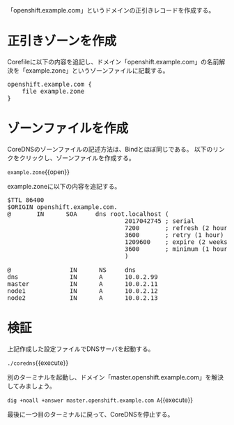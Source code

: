 「openshift.example.com」というドメインの正引きレコードを作成する。

# 正引きゾーンを作成
Corefileに以下の内容を追記し、ドメイン「openshift.example.com」の名前解決を「example.zone」というゾーンファイルに記載する。

<pre class="file" data-filename="Corefile" data-target="append">
openshift.example.com {
    file example.zone
}
</pre>

# ゾーンファイルを作成
CoreDNSのゾーンファイルの記述方法は、Bindとほぼ同じである。
以下のリンクをクリックし、ゾーンファイルを作成する。

`example.zone`{{open}}

example.zoneに以下の内容を追記する。

<pre class="file" data-filename="example.zone" data-target="replace">
$TTL 86400
$ORIGIN openshift.example.com.
@       IN      SOA     dns root.localhost (
                                2017042745 ; serial
                                7200       ; refresh (2 hours)
                                3600       ; retry (1 hour)
                                1209600    ; expire (2 weeks)
                                3600       ; minimum (1 hour)
                                )

@                IN      NS     dns
dns              IN      A      10.0.2.99
master           IN      A      10.0.2.11
node1            IN      A      10.0.2.12
node2            IN      A      10.0.2.13
</pre>

# 検証
上記作成した設定ファイルでDNSサーバを起動する。

`./coredns`{{execute}}

別のターミナルを起動し、ドメイン「master.openshift.example.com」を解決してみましょう。

`dig +noall +answer master.openshift.example.com A`{{execute}}

最後に一つ目のターミナルに戻って、CoreDNSを停止する。
